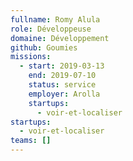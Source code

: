 ```yaml
---
fullname: Romy Alula
role: Développeuse
domaine: Développement
github: Goumies
missions:
  - start: 2019-03-13
    end: 2019-07-10
    status: service
    employer: Arolla
    startups:
      - voir-et-localiser
startups:
  - voir-et-localiser
teams: []
---
```

